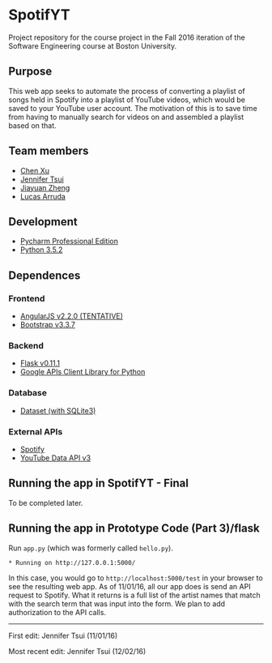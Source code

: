 # SpotifYT

Project repository for the course project in the Fall 2016 iteration of the Software Engineering course at Boston University.

## Purpose

This web app seeks to automate the process of converting a playlist of songs held in Spotify into a playlist of YouTube videos, which would be saved to your YouTube user account. The motivation of this is to save time from having to manually search for videos on and assembled a playlist based on that. 

## Team members 
* [Chen Xu](https://github.com/chenyphg)
* [Jennifer Tsui](https://github.com/j-tsui)
* [Jiayuan Zheng](https://github.com/jiayuanz)
* [Lucas Arruda](https://github.com/larruda13)

## Development

* [Pycharm Professional Edition](https://www.jetbrains.com/pycharm/download/)
* [Python 3.5.2](https://www.python.org/downloads/release/python-350/)

## Dependences

### Frontend

* [AngularJS v2.2.0 (TENTATIVE)](https://angularjs.org/)
* [Bootstrap v3.3.7](http://getbootstrap.com/)

### Backend

* [Flask v0.11.1](https://pypi.python.org/pypi/Flask)
* [Google APIs Client Library for Python](https://developers.google.com/api-client-library/python/start/installation)

### Database

* [Dataset (with SQLite3)](https://dataset.readthedocs.io/en/latest/)

### External APIs

* [Spotify](https://developer.spotify.com/web-api/)
* [YouTube Data API v3](https://developers.google.com/youtube/v3/)

## Running the app in SpotifYT - Final

To be completed later.

## Running the app in Prototype Code (Part 3)/flask

Run `app.py` (which was formerly called `hello.py`). 

```
* Running on http://127.0.0.1:5000/
```

In this case, you would go to `http://localhost:5000/test` in your browser to see the resulting web app.
As of 11/01/16, all our app does is send an API request to Spotify. What it returns is a full list of the artist names that match with the search term that was input into the form. We plan to add authorization to the API calls.

---

First edit: Jennifer Tsui (11/01/16)

Most recent edit: Jennifer Tsui (12/02/16)

